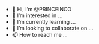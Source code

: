 - 👋 Hi, I’m @PRINCEINCO
- 👀 I’m interested in ...
- 🌱 I’m currently learning ...
- 💞️ I’m looking to collaborate on ...
- 📫 How to reach me ...

<!---
PRINCEINCO/PRINCEINCO is a ✨ special ✨ repository because its `README.md` (this file) appears on your GitHub profile.
You can click the Preview link to take a look at your changes.
--->

